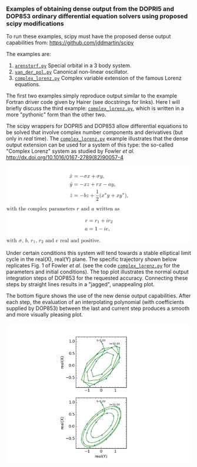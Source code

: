 ### Examples of obtaining dense output from the DOPRI5 and DOP853 ordinary differential equation solvers using proposed scipy modifications

To run these examples, scipy must have the proposed dense output capabilities from: https://github.com/jddmartin/scipy

The examples are:

1. [`arenstorf.py`](examples/arenstorf.py) Special orbital in a 3 body system. 
2. [`van_der_pol.py`](examples/van_der_pol.py) Canonical non-linear oscillator.
3. [`complex_lorenz.py`](examples/complex_lorenz.py) Complex variable extension of the famous Lorenz equations.

The first two examples simply reproduce output similar to the example Fortran driver code given by Hairer (see docstrings for links).  Here I will briefly discuss the third example:  [`complex_lorenz.py`](examples/complex_lorenz.py), which is written in a more "pythonic" form than the other two.

The scipy wrappers for DOPRI5 and DOP853 allow differential equations to be solved that involve complex number components and derivatives (but only in *real* time).  The [`complex_lorenz.py`](examples/complex_lorenz.py) example illustrates that the dense output extension can be used for a system of this type: the so-called "Complex Lorenz" system as studied by Fowler *et al.* 
http://dx.doi.org/10.1016/0167-2789(82)90057-4

![Alt text](latex/complex_lorenz_equations.png "Optional title")

Under certain conditions this system will tend towards a stable elliptical limit cycle in the real(X), real(Y) plane.  The specific trajectory shown below replicates Fig. 1 of Fowler *et al.*  (see the code [`complex_lorenz.py`](examples/complex_lorenz.py) for the parameters and initial conditions). The top plot illustrates the normal output integration steps of DOP853 for the requested accuracy.  Connecting these steps by straight lines results in a "jagged", unappealing plot.  

The bottom figure shows the use of the new dense output capabilities. After each step, the evaluation of an interpolating polynomial (with coefficients supplied by DOP853) between the last and current step produces a smooth and more visually pleasing plot.

![Alt text](examples/reproduction_of_figure_1_of_fowler_et_al.png "Optional title")